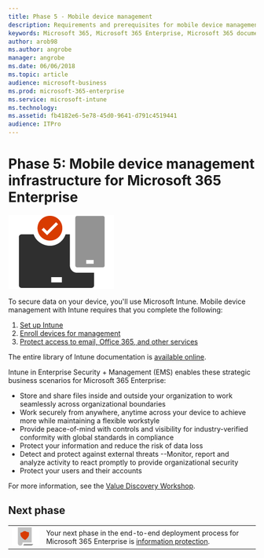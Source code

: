 ```yaml
---
title: Phase 5 - Mobile device management 
description: Requirements and prerequisites for mobile device management with Microsoft 365 Enterprise. 
keywords: Microsoft 365, Microsoft 365 Enterprise, Microsoft 365 documentation, mobile device management
author: arob98 
ms.author: angrobe 
manager: angrobe 
ms.date: 06/06/2018 
ms.topic: article 
audience: microsoft-business
ms.prod: microsoft-365-enterprise
ms.service: microsoft-intune 
ms.technology: 
ms.assetid: fb4182e6-5e78-45d0-9641-d791c4519441
audience: ITPro
---
```


# Phase 5: Mobile device management infrastructure for Microsoft 365 Enterprise

![](./media/deploy-foundation-infrastructure/mobiledevicemgmt_icon.png)

To secure data on your device, you'll use Microsoft Intune. Mobile device management with Intune requires that you complete the following:

1. [Set up Intune](https://docs.microsoft.com/intune/setup-steps)
2. [Enroll devices for management](https://docs.microsoft.com/intune/windows-enroll)
3. [Protect access to email, Office 365, and other services](https://docs.microsoft.com/intune-classic/deploy-use/restrict-access-to-email-and-o365-services-with-microsoft-intune)

The entire library of Intune documentation is [available online](https://docs.microsoft.com/intune).

Intune in Enterprise Security + Management (EMS) enables these strategic business scenarios for Microsoft 365 Enterprise:

- Store and share files inside and outside your organization to work seamlessly across organizational boundaries
- Work securely from anywhere, anytime across your device to achieve more while maintaining a flexible workstyle
- Provide peace-of-mind with controls and visibility for industry-verified conformity with global standards in compliance
- Protect your information and reduce the risk of data loss
- Detect and protect against external threats --Monitor, report and analyze activity to react promptly to provide organizational security
- Protect your users and their accounts

For more information, see the [Value Discovery Workshop](https://online.valuediscoveryworkshop.com/). 

## Next phase

|||
|:-------|:-----|
|![](./media/deploy-foundation-infrastructure/infoprotection_icon-small.png)| Your next phase in the end-to-end deployment process for Microsoft 365 Enterprise is [information protection](infoprotect-infrastructure.md). |


